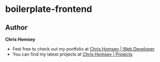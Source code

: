 # boilerplate-frontend

## Author
**Chris Homsey**

* Feel free to check out my portfolio at [Chris Homsey | Web Developer](https://www.chrishomsey.com)
* You can find my latest projects at [Chris Homsey | Projects](https://www.chrishomsey.com/portfolio/development)
